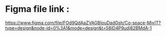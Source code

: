 # Figma file link : 
https://www.figma.com/file/FOd9QdAaZVAGBlouDadGsh/Co-space-MivIT?type=design&node-id=0%3A1&mode=design&t=58iD4P9udj82BMdA-1
